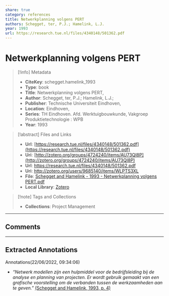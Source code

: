 ```yaml
---  
share: true  
category: references  
title: Netwerkplanning volgens PERT  
authors: Schegget, ter, P.J.; Hamelink, L.J.  
year: 1993  
url: https://research.tue.nl/files/4340148/501362.pdf  
---  
```

  
# Netwerkplanning volgens PERT  
  
> [!info] Metadata  
> - **CiteKey**: schegget.hamelink_1993  
> - **Type**: book  
> - **Title**: Netwerkplanning volgens PERT,   
> - **Author**: Schegget, ter, P.J.; Hamelink, L.J.;    
> - **Publisher**: Technische Universiteit Eindhoven,  
> - **Location**: Eindhoven,  
> - **Series**: TH Eindhoven. Afd. Werktuigbouwkunde, Vakgroep Produktietechnologie : WPB  
> - **Year**: 1993   
  
> [!abstract] Files and Links  
> - **Url**: [https://research.tue.nl/files/4340148/501362.pdf](https://research.tue.nl/files/4340148/501362.pdf)  
> - **Uri**: [http://zotero.org/groups/4724240/items/AU73QI8P](http://zotero.org/groups/4724240/items/AU73QI8P)  
> - **Url**: https://research.tue.nl/files/4340148/501362.pdf  
> - **Uri**: http://zotero.org/users/9685140/items/WLPTS3XL  
> - **File**: [Schegget and Hamelink - 1993 - Netwerkplanning volgens PERT.pdf](file://C:%5CUsers%5C20003936%5CZotero%5Cstorage%5CVSSSMBWC%5CSchegget%2520and%2520Hamelink%2520-%25201993%2520-%2520Netwerkplanning%2520volgens%2520PERT.pdf)  
> - **Local Library**: [Zotero]((zotero://select/library/items/WLPTS3XL))  
  
> [!note] Tags and Collections  
> - **Collections**: Project Management  
  
----  
  
## Comments  
  
  
  
----  
  
## Extracted Annotations  
  
Annotations(22/06/2022, 09:34:06)  
  
- *“Netwerk modellen zijn een hulpmiddel voor de bedrijfsleiding bij de analyse en planning van projecten. Er wordt gebruik gemaakt van een grafische voorstelling om de verbanden tussen de werkzaamheden aan te geven.”* [(Schegget and Hamelink, 1993, p. 4)](zotero://open-pdf/library/items/VSSSMBWC?page=6&annotation=SGPHI2C4)  
  
  
  
